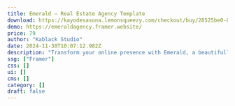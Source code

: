 ```yaml
---
title: Emerald — Real Estate Agency Template
download: https://kayodesasona.lemonsqueezy.com/checkout/buy/28525be0-8cc2-4f2f-8293-d3104bd0d4d5?discount=0
demo: https://emeraldagency.framer.website/
price: 79
author: "Kablack Studio"
date: 2024-11-30T10:07:12.982Z
description: "Transform your online presence with Emerald, a beautifully designed framer template crafted specifically for real estate agencies. Effortlessly create engaging listings and captivating blogs that showcase your properties in their best light."
ssg: ["Framer"]
css: []
ui: []
cms: []
category: []
draft: false
---
```

